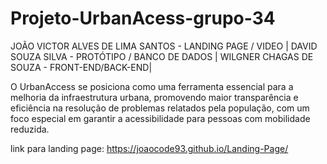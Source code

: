﻿# Projeto-UrbanAcess-grupo-34

JOÃO VICTOR ALVES DE LIMA SANTOS - LANDING PAGE / VIDEO | DAVID SOUZA SILVA - PROTÓTIPO / BANCO DE DADOS | WILGNER CHAGAS DE SOUZA - FRONT-END/BACK-END|

O UrbanAccess se posiciona como uma ferramenta essencial para a melhoria da infraestrutura urbana, promovendo maior transparência e eficiência na resolução de problemas relatados pela população, com um foco especial em garantir a acessibilidade para pessoas com mobilidade reduzida.

link para landing page: https://joaocode93.github.io/Landing-Page/
